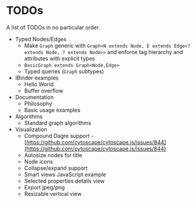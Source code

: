 # TODOs 

A list of TODOs in no particular order.

- Typed Nodes/Edges
  - Make `Graph` generic with `Graph<N extends Node, E extends Edge<? extends Node, ? extends Node>>` and enforce tag hierarchy and attributes with explicit types
  - `BasicGraph extends Graph<Node,Edge>`
  - Typed queries (`Graph` subtypes)
- IBinder examples
  - Hello World
  - Buffer overflow
- Documentation
  - Philosophy
  - Basic usage examples
- Algorithms
  - Standard graph algorithms
- Visualization
  - Compound Dagre support - [https://github.com/cytoscape/cytoscape.js/issues/844](https://github.com/cytoscape/cytoscape.js/issues/844)
  - Autosize nodes for title
  - Node icons
  - Collapse/expand support
  - Smart views JavaScript example
  - Selected properties details view
  - Export jpeg/png
  - Resizable vertical view
